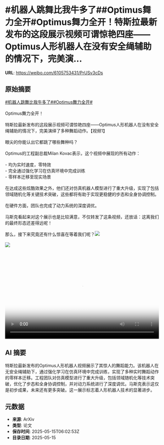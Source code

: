 # #机器人跳舞比我牛多了##Optimus舞力全开#Optimus舞力全开！特斯拉最新发布的这段展示视频可谓惊艳四座——Optimus人形机器人在没有安全绳辅助的情况下，完美演...

**URL**: https://weibo.com/6105753431/PrUSv3cDs

## 原始摘要

<a href="https://m.weibo.cn/search?containerid=231522type%3D1%26t%3D10%26q%3D%23%E6%9C%BA%E5%99%A8%E4%BA%BA%E8%B7%B3%E8%88%9E%E6%AF%94%E6%88%91%E7%89%9B%E5%A4%9A%E4%BA%86%23&amp;extparam=%23%E6%9C%BA%E5%99%A8%E4%BA%BA%E8%B7%B3%E8%88%9E%E6%AF%94%E6%88%91%E7%89%9B%E5%A4%9A%E4%BA%86%23" data-hide=""><span class="surl-text">#机器人跳舞比我牛多了#</span></a><a href="https://m.weibo.cn/search?containerid=231522type%3D1%26t%3D10%26q%3D%23Optimus%E8%88%9E%E5%8A%9B%E5%85%A8%E5%BC%80%23&amp;extparam=%23Optimus%E8%88%9E%E5%8A%9B%E5%85%A8%E5%BC%80%23" data-hide=""><span class="surl-text">#Optimus舞力全开#</span></a><br><br>Optimus舞力全开！<br><br>特斯拉最新发布的这段展示视频可谓惊艳四座——Optimus人形机器人在没有安全绳辅助的情况下，完美演绎了多种舞蹈动作。【视频1】<br><br>眼尖的你能认出它都跳了哪些舞种吗？<br><br>Optimus的工程副总裁Milan Kovac表示，这个视频中展现的所有动作：<br><br>- 均为实时速度，零特效<br>- 完全通过强化学习在仿真环境中完成训练<br>- 零样本迁移至现实场景<br><br>在达成这些炫酷效果之外，他们还对仿真机器人模型进行了重大升级，实现了包括领域随机化等关键技术突破，这些都将有助于实现更稳健的步态和全身协调控制。<br><br>在硬件方面，团队也完成了动力系统的深度调优。<br><br>马斯克看起来对这个展示也是比较满意，不仅转发了这条视频，还放话：这离我们的最终形态还差得远呢！<br><br>那么，接下来究竟还有什么惊喜在等着我们呢？<img style="" src="https://tvax1.sinaimg.cn/large/006Fd7o3ly1i1g1fqio6aj30u01hcwh8.jpg" referrerpolicy="no-referrer"><br><br><img style="" src="https://tvax1.sinaimg.cn/large/006Fd7o3gy1i1g1eofyp1j30ta0xu48b.jpg" referrerpolicy="no-referrer"><br><br><br clear="both"><div style="clear: both"></div><video controls="controls" poster="https://tvax2.sinaimg.cn/orj480/006Fd7o3ly1i1g1fqmz1ej30u01hcwh8.jpg" style="width: 100%"><source src="https://f.video.weibocdn.com/o0/w9qh1aSplx08og9KFzS801041200lqlV0E010.mp4?label=mp4_720p&amp;template=720x1280.24.0&amp;ori=0&amp;ps=1CwnkDw1GXwCQx&amp;Expires=1747292427&amp;ssig=RRF62U0iEq&amp;KID=unistore,video"><source src="https://f.video.weibocdn.com/o0/rO0adnDKlx08og9KZE7m01041200dDTs0E010.mp4?label=mp4_hd&amp;template=540x960.24.0&amp;ori=0&amp;ps=1CwnkDw1GXwCQx&amp;Expires=1747292427&amp;ssig=lLI99E5qym&amp;KID=unistore,video"><source src="https://f.video.weibocdn.com/o0/NxYDaXvQlx08og9JwY5i01041200781g0E010.mp4?label=mp4_ld&amp;template=360x640.24.0&amp;ori=0&amp;ps=1CwnkDw1GXwCQx&amp;Expires=1747292427&amp;ssig=e%2BY%2BQotnT6&amp;KID=unistore,video"><p>视频无法显示，请前往<a href="https://video.weibo.com/show?fid=1034%3A5166534503628865" target="_blank" rel="noopener noreferrer">微博视频</a>观看。</p></video>

## AI 摘要

特斯拉最新发布的Optimus人形机器人视频展示了其惊人的舞蹈能力。该机器人在无安全绳辅助下，通过强化学习在仿真环境中完成训练，实现了多种实时舞蹈动作的零样本迁移。工程团队对仿真模型进行了重大升级，包括领域随机化等技术突破，优化了步态和全身协调控制，并对动力系统进行了深度调优。马斯克表示这仅是初步成果，未来还有更多突破。这一展示标志着人形机器人技术的显著进步。

## 元数据

- **来源**: ArXiv
- **类型**: 论文
- **保存时间**: 2025-05-15T06:02:53Z
- **目录日期**: 2025-05-15
